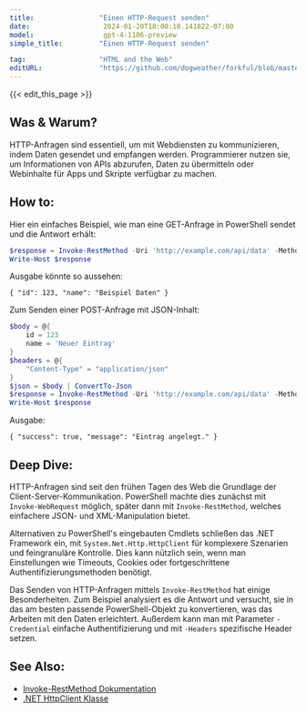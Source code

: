```yaml
---
title:                "Einen HTTP-Request senden"
date:                  2024-01-20T18:00:10.141822-07:00
model:                 gpt-4-1106-preview
simple_title:         "Einen HTTP-Request senden"

tag:                  "HTML and the Web"
editURL:              "https://github.com/dogweather/forkful/blob/master/content/de/powershell/sending-an-http-request.md"
---
```


{{< edit_this_page >}}

## Was & Warum?
HTTP-Anfragen sind essentiell, um mit Webdiensten zu kommunizieren, indem Daten gesendet und empfangen werden. Programmierer nutzen sie, um Informationen von APIs abzurufen, Daten zu übermitteln oder Webinhalte für Apps und Skripte verfügbar zu machen.

## How to:
Hier ein einfaches Beispiel, wie man eine GET-Anfrage in PowerShell sendet und die Antwort erhält:

```PowerShell
$response = Invoke-RestMethod -Uri 'http://example.com/api/data' -Method 'GET'
Write-Host $response
```
Ausgabe könnte so aussehen:
```
{ "id": 123, "name": "Beispiel Daten" }
```

Zum Senden einer POST-Anfrage mit JSON-Inhalt:

```PowerShell
$body = @{
    id = 123
    name = 'Neuer Eintrag'
}
$headers = @{
    "Content-Type" = "application/json"
}
$json = $body | ConvertTo-Json
$response = Invoke-RestMethod -Uri 'http://example.com/api/data' -Method 'POST' -Body $json -Headers $headers
Write-Host $response
```
Ausgabe:
```
{ "success": true, "message": "Eintrag angelegt." }
```

## Deep Dive:
HTTP-Anfragen sind seit den frühen Tagen des Web die Grundlage der Client-Server-Kommunikation. PowerShell machte dies zunächst mit `Invoke-WebRequest` möglich, später dann mit `Invoke-RestMethod`, welches einfachere JSON- und XML-Manipulation bietet.

Alternativen zu PowerShell's eingebauten Cmdlets schließen das .NET Framework ein, mit `System.Net.Http.HttpClient` für komplexere Szenarien und feingranuläre Kontrolle. Dies kann nützlich sein, wenn man Einstellungen wie Timeouts, Cookies oder fortgeschrittene Authentifizierungsmethoden benötigt.

Das Senden von HTTP-Anfragen mittels `Invoke-RestMethod` hat einige Besonderheiten. Zum Beispiel analysiert es die Antwort und versucht, sie in das am besten passende PowerShell-Objekt zu konvertieren, was das Arbeiten mit den Daten erleichtert. Außerdem kann man mit Parameter `-Credential` einfache Authentifizierung und mit `-Headers` spezifische Header setzen.

## See Also:
- [Invoke-RestMethod Dokumentation](https://docs.microsoft.com/en-us/powershell/module/microsoft.powershell.utility/invoke-restmethod)
- [.NET HttpClient Klasse](https://docs.microsoft.com/en-us/dotnet/api/system.net.http.httpclient)

